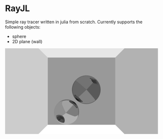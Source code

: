 # RayJL

Simple ray tracer written in julia from scratch. Currently supports the following objects:

- sphere
- 2D plane (wall)

![demo](img/demo.png)
